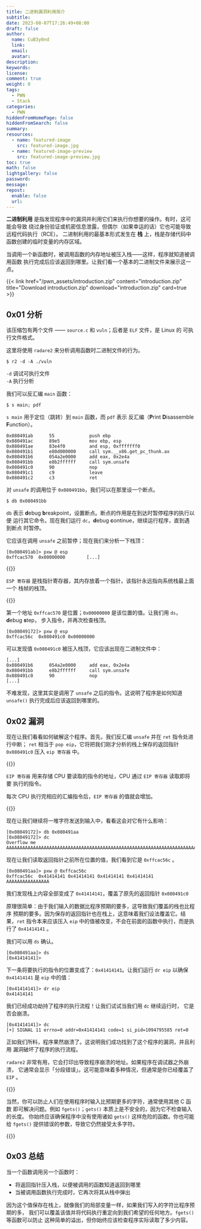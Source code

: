 ```yaml
---
title: 二进制漏洞利用简介
subtitle:
date: 2023-08-07T17:26:49+08:00
draft: false
author:
  name: CuB3y0nd
  link:
  email:
  avatar:
description:
keywords:
license:
comment: true
weight: 0
tags:
  - PWN
  - Stack
categories:
  - PWN
hiddenFromHomePage: false
hiddenFromSearch: false
summary:
resources:
  - name: featured-image
    src: featured-image.jpg
  - name: featured-image-preview
    src: featured-image-preview.jpg
toc: true
math: false
lightgallery: false
password:
message:
repost:
  enable: false
  url:
---
```


**二进制利用** 是指发现程序中的漏洞并利用它们来执行你想要的操作。有时，这可能会导致
绕过身份验证或机密信息泄露，但偶尔（如果幸运的话）它也可能导致远程代码执行（RCE）。
二进制利用的最基本形式发生在 **栈** 上，栈是存储代码中函数创建的临时变量的内存区域。

当调用一个新函数时，被调用函数的内存地址被压入栈——这样，程序就知道被调用函数
执行完成后应该返回到哪里。让我们看一个基本的二进制文件来展示这一点。

<!--more-->

{{< link href="/pwn_assets/introduction.zip" content="introduction.zip" title="Download introduction.zip" download="introduction.zip" card=true >}}

## 0x01 分析

该压缩包有两个文件 —— `source.c` 和 `vuln`；后者是 `ELF` 文件，是 Linux 的
可执行文件格式。

这里将使用 `radare2` 来分析调用函数时二进制文件的行为。

```
$ r2 -d -A ./vuln
```

`-d` 调试可执行文件</br>
`-A` 执行分析

我们可以反汇编 `main` 函数：

```
$ s main; pdf
```

`s main` 用于定位（跳转）到 `main` 函数，而 `pdf` 表示 反汇编（**P**rint **D**isassemble **F**unction）。

```
0x080491ab      55             push ebp
0x080491ac      89e5           mov ebp, esp
0x080491ae      83e4f0         and esp, 0xfffffff0
0x080491b1      e80d000000     call sym.__x86.get_pc_thunk.ax
0x080491b6      054a2e0000     add eax, 0x2e4a
0x080491bb      e8b2ffffff     call sym.unsafe
0x080491c0      90             nop
0x080491c1      c9             leave
0x080491c2      c3             ret
```

对 `unsafe` 的调用位于 `0x080491bb`，我们可以在那里设一个断点。

```
$ db 0x080491bb
```

`db` 表示 **d**ebug **b**reakpoint，设置断点。断点的作用是在到达时暂停程序的执行以便
运行其它命令。现在我们运行 `dc`，**d**ebug **c**ontinue，继续运行程序，直到遇到断点
时暂停。

它应该在调用 `unsafe` 之前暂停；现在我们来分析一下栈顶：

```
[0x080491ab]> pxw @ esp
0xffcac570  0x00000000        [...]
```

{{<admonition type="info">}}

`ESP 寄存器` 是栈指针寄存器，其内存放着一个指针，该指针永远指向系统栈最上面一个
栈帧的栈顶。

{{</admonition>}}

第一个地址 `0xffcac570` 是位置；`0x00000000` 是该位置的值。让我们用 `ds`，**d**ebug **s**tep，
步入指令，并再次检查栈顶。

```
[0x08049172]> pxw @ esp
0xffcac56c  0x080491c0 0x00000000
```

可以发现值 `0x080491c0` 被压入栈顶，它应该出现在二进制文件中：

```
[...]
0x080491b6      054a2e0000     add eax, 0x2e4a
0x080491bb      e8b2ffffff     call sym.unsafe
0x080491c0      90             nop
[...]
```

不难发现，这里其实是调用了 `unsafe` 之后的指令。这说明了程序是如何知道 `unsafe()`
执行完成后应该返回到哪里的。

## 0x02 漏洞

现在让我们看看如何破解这个程序。首先，我们反汇编 `unsafe` 并在 `ret` 指令处进行中断；
`ret` 相当于 `pop eip`，它将把我们刚才分析的栈上保存的返回指针 `0x080491c0` 压入
`eip 寄存器` 中。

{{<admonition type="info">}}

`EIP 寄存器` 用来存储 CPU 要读取的指令的地址，CPU 通过 `EIP 寄存器` 读取即将要
执行的指令。

每次 CPU 执行完相应的汇编指令后，`EIP 寄存器` 的值就会增加。

{{</admonition>}}

现在让我们继续将一堆字符发送到输入中，看看这会对它有什么影响：

```
[0x08049172]> db 0x080491aa
[0x08049172]> dc
Overflow me
AAAAAAAAAAAAAAAAAAAAAAAAAAAAAAAAAAAAAAAAAAAAAAAAAAAAAAAAAAAAAAAAAAAAAAAAAAAAAAAAAAAAAAAAAAAAAAAAAAAA
```

现在让我们读取返回指针之前所在位置的值，我们看到它是 `0xffcac56c` 。

```
[0x080491aa]> pxw @ 0xffcac56c
0xffcac56c  0x41414141 0x41414141 0x41414141 0x41414141  AAAAAAAAAAAAAAAA
```

我们发现栈上内容全部变成了 `0x41414141`，覆盖了原先的返回指针 `0x080491c0`

原理很简单：由于我们输入的数据比程序预期的要多，这导致我们覆盖的栈也比程序
预期的要多。因为保存的返回指针也在栈上，这意味着我们设法覆盖它。结果，`ret`
指令本来应该压入 `eip` 中的值被改变，不会在前面的函数中执行，而是执行了
`0x41414141` 。

我们可以用 `ds` 确认。

```
[0x080491aa]> ds
[0x41414141]>
```

下一条将要执行的指令的位置变成了：`0x41414141`。让我们运行 `dr eip` 以确保
`0x41414141` 是 `eip` 中的值：

```
[0x41414141]> dr eip
0x41414141
```

我们已经成功劫持了程序的执行流程！让我们试试当我们用 `dc` 继续运行时，
它是否会崩溃。

```
[0x41414141]> dc
[+] SIGNAL 11 errno=0 addr=0x41414141 code=1 si_pid=1094795585 ret=0
```

正如我们所料，程序果然崩溃了。这说明我们成功找到了这个程序的漏洞，并且利用
漏洞破坏了程序的执行流程。

`radare2` 非常有用，它会打印出导致程序崩溃的地址。如果程序在调试器之外崩溃，
它通常会显示「分段错误」。这可能意味着多种情况，但通常是你已经覆盖了 `EIP` 。

{{<admonition type="info" title="修复">}}

当然，你可以防止人们在使用程序时输入比预期更多的字符，通常使用其他 C 函数
即可解决问题。例如 `fgets()`；`gets()` 本质上是不安全的，因为它不检查输入的长度。
你始终应该确保程序中没有使用诸如 `gets()` 这样危险的函数。你也可能给 `fgets()`
提供错误的参数，导致它仍然接受太多字符。

{{</admonition>}}

## 0x03 总结

当一个函数调用另一个函数时：

- 将返回指针压入栈，以便被调用的函数知道返回到哪里
- 当被调用函数执行完成时，它再次将其从栈中弹出

因为这个值保存在栈上，就像我们的局部变量一样，如果我们写入的字符比程序预期的多，
我们可以覆盖该值并将代码执行重定向到我们希望的任何地方。`fgets()` 等函数可以防止
这种简单的溢出，但你始终应该检查程序实际读取了多少内容。
